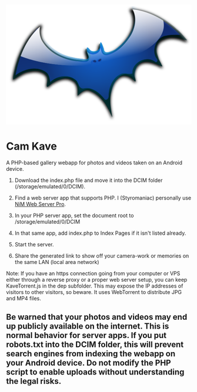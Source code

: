 ![Blue Bat](BlueBat.svg)
# Cam Kave
A PHP-based gallery webapp for photos and videos taken on an Android device.

1. Download the index.php file and move it into the DCIM folder (/storage/emulated/0/DCIM).

2. Find a web server app that supports PHP. I (Styromaniac) personally use [NiM Web Server Pro](https://play.google.com/store/apps/details?id=com.nimcomputing.webserver.pro).

3. In your PHP server app, set the document root to /storage/emulated/0/DCIM

4. In that same app, add index.php to Index Pages if it isn't listed already.

5. Start the server.

6. Share the generated link to show off your camera-work or memories on the same LAN (local area network)

Note: If you have an https connection going from your computer or VPS either through a reverse proxy or a proper web server setup, you can keep KaveTorrent.js in the dep subfolder. This may expose the IP addresses of visitors to other visitors, so beware. It uses WebTorrent to distribute JPG and MP4 files.

## Be warned that your photos and videos may end up publicly available on the internet. This is normal behavior for server apps. If you put robots.txt into the DCIM folder, this will prevent search engines from indexing the webapp on your Android device. Do not modify the PHP script to enable uploads without understanding the legal risks.
